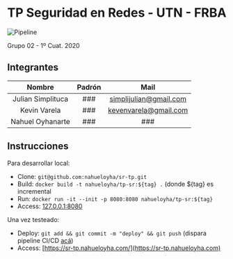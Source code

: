 # TP Seguridad en Redes - UTN - FRBA

![Pipeline](https://github.com/nahueloyha/sr-tp/workflows/Pipeline/badge.svg?branch=master)

Grupo 02 -  1º Cuat. 2020

## Integrantes

Nombre | Padrón | Mail |
:---: | :---: | :---: |
Julian Simplituca | ### | simplijulian@gmail.com |
Kevin Varela | ### | kevenvarela@gmail.com |
Nahuel Oyhanarte | ### | ### |

## Instrucciones

Para desarrollar local:

* Clone: `git@github.com:nahueloyha/sr-tp.git`
* Build: `docker build -t nahueloyha/tp-sr:${tag} .` (donde ${tag} es incremental
* Run: `docker run -it --init -p 8080:8080 nahueloyha/tp-sr:${tag}`
* Access: [127.0.0.1:8080](127.0.0.1:8080)

Una vez testeado:

* Deploy: `git add && git commit -m "deploy" && git push` (dispara pipeline CI/CD [acá](https://github.com/nahueloyha/sr-tp/actions))
* Access: [https://sr-tp.nahueloyha.com/](https://sr-tp.nahueloyha.com)

